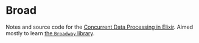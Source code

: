 # Broad


Notes and source code for the [Concurrent Data Processing in
Elixir](https://learning.oreilly.com/library/view/concurrent-data-processing/9781680508956/).  Aimed
mostly to learn [the `Broadway` library](https://elixir-broadway.org/).

